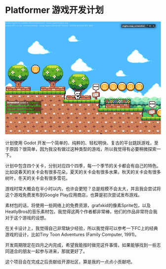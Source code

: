 # Platformer 游戏开发计划

![](assets/screenshot_1677811355850.png)

计划使用 Godot 开发一个简单的、纯粹的、轻松明快、复古的平台跳跃游戏，至于原因？很简单，因为我没有做过这种类型的游戏，所以我觉得有必要稍微探索一下。

计划中包含四个关卡，分别对应四个四季，每一个季节的关卡都会有自己的特色。比如说春天的关卡会有很多花朵，夏天的关卡会有很多水果，秋天的关卡会有很多树叶，冬天的关卡会有很多雪花。

游戏时常大概会在半小时以内，也许会更短？总是规模不会太大，并且我会尝试将这个游戏免费发布到Google Play应用商店，也算是初次尝试发布游戏。

素材包的话，将使用一些网络上的免费资源，grafxkid的像素Sprite包，以及HeatlyBros的音乐素材包，我觉得这两个作者都非常棒，他们的作品非常符合我对于这个游戏的设想。

在关卡设计上，我觉得自己非常缺少经验，所以我觉得可以参考一下FC上的经典游戏的设计，比如Tiny Toon Adventures (Family Computer, 1991)。

开发周期限定在四月之内完成，希望我能按时做完这件事情，如果能够找到一些志同道合的朋友一起参与进来，那就更好了。

这个项目会在完成之后贡献给开源社区，算是我的一点点小贡献吧。
